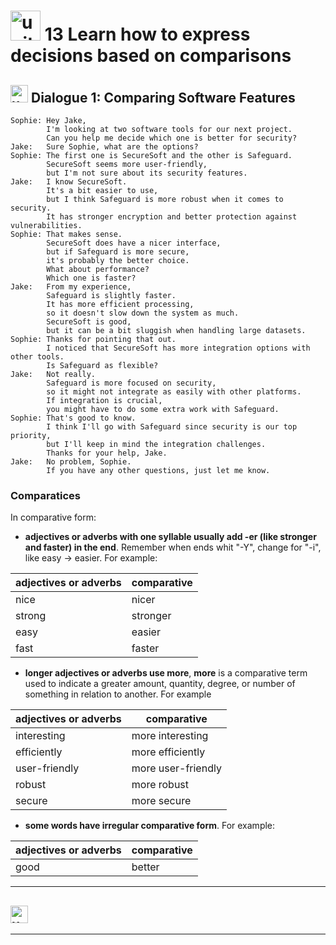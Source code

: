 # <img width="48" height="48" src="https://img.icons8.com/emoji/48/united-kingdom-emoji.png" alt="united-kingdom-emoji"/>  13 Learn how to express decisions based on comparisons

## <img width="28" height="28" src="https://img.icons8.com/emoji/28/united-kingdom-emoji.png" alt="united-kingdom-emoji"/>  Dialogue 1: Comparing Software Features

```
Sophie: Hey Jake,
        I'm looking at two software tools for our next project.
        Can you help me decide which one is better for security?
Jake:   Sure Sophie, what are the options?
Sophie: The first one is SecureSoft and the other is Safeguard.
        SecureSoft seems more user-friendly,
        but I'm not sure about its security features.
Jake:   I know SecureSoft.
        It's a bit easier to use,
        but I think Safeguard is more robust when it comes to security.
        It has stronger encryption and better protection against vulnerabilities.
Sophie: That makes sense.
        SecureSoft does have a nicer interface,
        but if Safeguard is more secure,
        it's probably the better choice.
        What about performance?
        Which one is faster?
Jake:   From my experience,
        Safeguard is slightly faster.
        It has more efficient processing,
        so it doesn't slow down the system as much.
        SecureSoft is good,
        but it can be a bit sluggish when handling large datasets.
Sophie: Thanks for pointing that out.
        I noticed that SecureSoft has more integration options with other tools.
        Is Safeguard as flexible?
Jake:   Not really.
        Safeguard is more focused on security,
        so it might not integrate as easily with other platforms.
        If integration is crucial,
        you might have to do some extra work with Safeguard.
Sophie: That's good to know.
        I think I'll go with Safeguard since security is our top priority,
        but I'll keep in mind the integration challenges.
        Thanks for your help, Jake.
Jake:   No problem, Sophie.
        If you have any other questions, just let me know.
```

### Comparatices

In comparative form:

- **adjectives or adverbs with one syllable usually add -er (like stronger and faster) in the end**. Remember when ends whit "-Y", change for "-i", like easy -> easier. For example:

| adjectives or adverbs  | comparative |
| ---------------------- | ----------- |
| nice | nicer |
| strong | stronger |
| easy | easier |
| fast | faster |

- **longer adjectives or adverbs use more**, **more** is a comparative term used to indicate a greater amount, quantity, degree, or number of something in relation to another. For example

| adjectives or adverbs  | comparative |
| ---------------------- | ----------- |
| interesting  | more interesting |
| efficiently | more efficiently |
| user-friendly | more user-friendly |
| robust | more robust |
| secure | more secure |
  
- **some words have irregular comparative form**. For example:

| adjectives or adverbs  | comparative |
| ---------------------- | ----------- |
| good | better |


---

## <img width="28" height="28" src="https://img.icons8.com/emoji/28/united-kingdom-emoji.png" alt="united-kingdom-emoji"/> 


---
